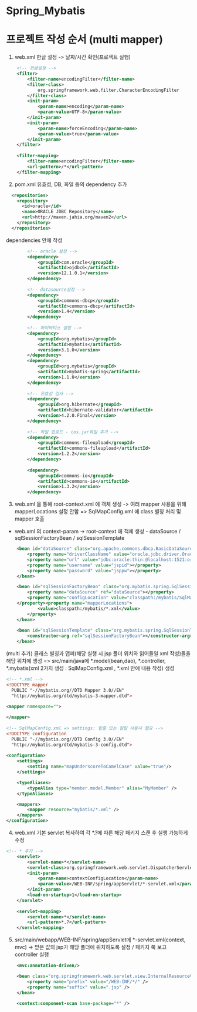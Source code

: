 # Spring_Mybatis

프로젝트 작성 순서 (multi mapper)
================================

1. web.xml 한글 설정 -> 날짜/시간 확인(프로젝트 실행)

```xml
	<!-- 한글설정 -->
	<filter>
		<filter-name>encodingFilter</filter-name>
		<filter-class>
			org.springframework.web.filter.CharacterEncodingFilter
		</filter-class>
		<init-param>
			<param-name>encoding</param-name>
			<param-value>UTF-8</param-value>
		</init-param>
		<init-param>
			<param-name>forceEncoding</param-name>
			<param-value>true</param-value>
		</init-param>
	</filter>
	
	<filter-mapping>
		<filter-name>encodingFilter</filter-name>
		<url-pattern>/*</url-pattern>
	</filter-mapping>
```

2. pom.xml 유효성, DB, 화일 등의 dependency 추가

```xml
  <repositories>
    <repository>
      <id>oracle</id>
      <name>ORACLE JDBC Repository</name>
      <url>http://maven.jahia.org/maven2</url>
    </repository>
  </repositories>
```

  dependencies 안에 작성
```xml
		<!-- oracle 설정 -->
		<dependency>
			<groupId>com.oracle</groupId>
			<artifactId>ojdbc6</artifactId>
			<version>12.1.0.1</version>
		</dependency>
		
		<!-- datasource설정 -->
		<dependency>
			<groupId>commons-dbcp</groupId>
			<artifactId>commons-dbcp</artifactId>
			<version>1.4</version>
		</dependency>
		
		<!-- 마이바티스 설정 -->
		<dependency>
			<groupId>org.mybatis</groupId>
			<artifactId>mybatis</artifactId>
			<version>3.1.0</version>
		</dependency>
		<dependency>
			<groupId>org.mybatis</groupId>
			<artifactId>mybatis-spring</artifactId>
			<version>1.1.0</version>
		</dependency>
		
		<!-- 유효성 검사 -->
		<dependency>
			<groupId>org.hibernate</groupId>
			<artifactId>hibernate-validator</artifactId>
			<version>4.2.0.Final</version>
		</dependency>
		
		<!-- 화일 업로드 - cos.jar화일 추가 -->
		<dependency>
			<groupId>commons-fileupload</groupId>
			<artifactId>commons-fileupload</artifactId>
			<version>1.2.2</version>
		</dependency>
		
		<dependency>
			<groupId>commons-io</groupId>
			<artifactId>commons-io</artifactId>
			<version>1.3.2</version>
		</dependency>
```

3. web.xml 을 통해 root-context.xml 에 객체 생성 -> 여러 mapper 사용을 위해 mapperLocations 설정 안함 => SqlMapConfig.xml 에 class 별칭 처리 및  mapper 호출

  - web.xml 의 context-param -> root-context 에 객체 생성 - dataSource / sqlSessionFactoryBean / sqlSessionTemplate
```xml
	<bean id="dataSource" class="org.apache.commons.dbcp.BasicDataSource">
		<property name="driverClassName" value="oracle.jdbc.driver.OracleDriver"></property>
		<property name="url" value="jdbc:oracle:thin:@localhost:1521:orcl"></property>
		<property name="username" value="jspid"></property>
		<property name="password" value="jsppw"></property>
	</bean>

	<bean id="sqlSessionFactoryBean" class="org.mybatis.spring.SqlSessionFactoryBean">
		<property name="dataSource" ref="dataSource"></property>
		<property name="configLocation" value="classpath:/mybatis/SqlMapConfig.xml">
    </property><property name="mapperLocations">
			<value>classpath:/mybatis/*.xml</value>
		</property>
	</bean>
	
	<bean id="sqlSessionTemplate" class="org.mybatis.spring.SqlSessionTemplate">
		<constructor-arg ref="sqlSessionFactoryBean"></constructor-arg>
	</bean>
```

(multi 추가) 클래스 별칭과 맵퍼(해당 실행 시 jsp 폴더 위치와 읽어들일 xml 작성)들을 해당 위치에 생성
  => src/main/java에 *.model(bean,dao), *.controller, *.mybatis(xml 2가지 생성 : SqlMapConfig.xml , *.xml 안에 내용 작성) 생성
```xml
<!-- *.xml -->
<!DOCTYPE mapper
  PUBLIC "-//mybatis.org//DTD Mapper 3.0//EN"
  "http://mybatis.org/dtd/mybatis-3-mapper.dtd">
  
<mapper namespace="">

</mapper>
  
<!-- SqlMapConfig.xml => settings: 밑줄 있는 칼럼 사용시 필요 -->
<!DOCTYPE configuration
  PUBLIC "-//mybatis.org//DTD Config 3.0//EN"
  "http://mybatis.org/dtd/mybatis-3-config.dtd">
  
<configuration>
	<settings>
		<setting name="mapUnderscoreToCamelCase" value="true"/>
	</settings>

	<typeAliases>
		<typeAlias type="member.model.Member" alias="MyMember" />
	</typeAliases>

	<mappers>
		<mapper resource="mybatis/*.xml" />
	</mappers>
</configuration>
```

4. web.xml 기본 servlet 복사하여 각 *.?에 따른 해당 패키지 스캔 후 실행 가능하게 수정

```xml
<!-- * 추가 -->
	<servlet>
		<servlet-name>*</servlet-name>
		<servlet-class>org.springframework.web.servlet.DispatcherServlet</servlet-class>
		<init-param>
			<param-name>contextConfigLocation</param-name>
			<param-value>/WEB-INF/spring/appServlet/*-servlet.xml</param-value>
		</init-param>
		<load-on-startup>1</load-on-startup>
	</servlet>
		
	<servlet-mapping>
		<servlet-name>*</servlet-name>
		<url-pattern>*.?</url-pattern>
	</servlet-mapping>
```

5. src/main/webapp/WEB-INF/spring/appServlet에 *-servlet.xml(context, mvc) -> 받은 값의 jsp가 해당 폴더에 위치하도록 설정 / 패키지 쭉 보고 controller 실행

```xml
	<mvc:annotation-driven/>

	<bean class="org.springframework.web.servlet.view.InternalResourceViewResolver">
		<property name="prefix" value="/WEB-INF/*/" />
		<property name="suffix" value=".jsp" />
	</bean>
	
	<context:component-scan base-package="*" />
```

